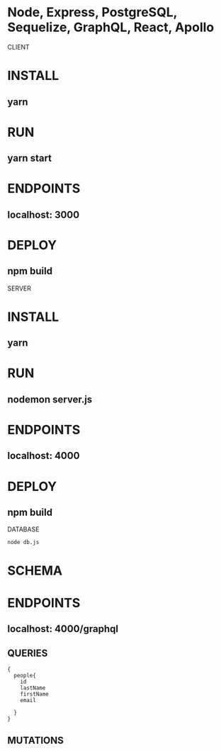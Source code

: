 # Node, Express, PostgreSQL, Sequelize, GraphQL, React, Apollo

CLIENT

# INSTALL 
## yarn 
# RUN 
## yarn start 
# ENDPOINTS 
## localhost: 3000
# DEPLOY 
## npm build



SERVER

# INSTALL 
## yarn 
# RUN 
## nodemon server.js 
# ENDPOINTS 
## localhost: 4000
# DEPLOY 
## npm build



DATABASE

```
node db.js

```



# SCHEMA

# ENDPOINTS 
## localhost: 4000/graphql

## QUERIES

```
{
  people{
    id
    lastName
    firstName
    email
  	
  }
}
```


## MUTATIONS
